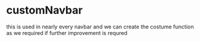 # customNavbar
this is used in nearly every navbar and we can create the costume function as we required if further improvement is requred
